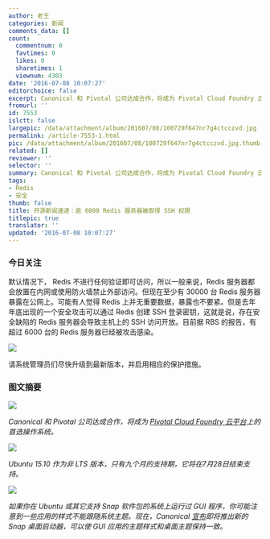```yaml
---
author: 老王
categories: 新闻
comments_data: []
count:
  commentnum: 0
  favtimes: 0
  likes: 0
  sharetimes: 1
  viewnum: 4303
date: '2016-07-08 10:07:27'
editorchoice: false
excerpt: Canonical 和 Pivotal 公司达成合作，将成为 Pivotal Cloud Foundry 云平台上的首选操作系统。
fromurl: ''
id: 7553
islctt: false
largepic: /data/attachment/album/201607/08/100729f647nr7g4ctcczvd.jpg
permalink: /article-7553-1.html
pic: /data/attachment/album/201607/08/100729f647nr7g4ctcczvd.jpg.thumb.jpg
related: []
reviewer: ''
selector: ''
summary: Canonical 和 Pivotal 公司达成合作，将成为 Pivotal Cloud Foundry 云平台上的首选操作系统。
tags:
- Redis
- 安全
thumb: false
title: 开源新闻速递：逾 6000 Redis 服务器被取得 SSH 权限
titlepic: true
translator: ''
updated: '2016-07-08 10:07:27'
---
```


### 今日关注


默认情况下， Redis 不进行任何验证即可访问，所以一般来说，Redis 服务器都会放置在内网或使用防火墙禁止外部访问。但现在至少有 30000 台 Redis 服务器暴露在公网上。可能有人觉得 Redis 上并无重要数据，暴露也不要紧。但是去年年底出现的一个安全攻击可以通过 Redis 创建 SSH 登录密钥，这就是说，存在安全缺陷的 Redis 服务器会导致主机上的 SSH 访问开放。目前据 RBS 的报告，有超过 6000 台的 Redis 服务器已经被攻击感染。


![](/data/attachment/album/201607/08/100729f647nr7g4ctcczvd.jpg)


请系统管理员们尽快升级到最新版本，并启用相应的保护措施。


### 图文摘要


![](/data/attachment/album/201607/08/093251l7ng2g11hn08fa70.jpg)


*Canonical 和 Pivotal 公司达成合作，将成为 [Pivotal Cloud Foundry 云平台](http://pivotal.io/platform)上的首选操作系统。*


![](/data/attachment/album/201607/08/093642cyut4vnnm7k33m1f.jpg)


*Ubuntu 15.10 作为非 LTS 版本，只有九个月的支持期，它将在7月28日结束支持。*


![](/data/attachment/album/201607/08/094027immpxptz5pes1oif.jpg)


*如果你在 Ubuntu 或其它支持 Snap 软件包的系统上运行过 GUI 程序，你可能注意到一些应用的样式不能跟随系统主题。现在，Canonical [宣布](https://developer.ubuntu.com/en/blog/2016/07/06/announcing-new-snap-desktop-launchers/)即将推出新的 Snap 桌面启动器，可以使 GUI 应用的主题样式和桌面主题保持一致。*